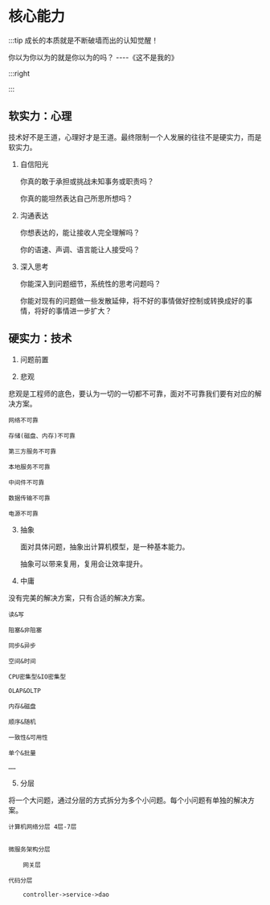 # 核心能力

:::tip 成长的本质就是不断破墙而出的认知觉醒！

  你以为你以为的就是你以为的吗？               ----《这不是我的》

:::right


:::

## 软实力：心理

技术好不是王道，心理好才是王道。最终限制一个人发展的往往不是硬实力，而是软实力。

1. 自信阳光
   
   你真的敢于承担或挑战未知事务或职责吗？
   
   你真的能坦然表达自己所思所想吗？

2. 沟通表达
    
    你想表达的，能让接收人完全理解吗？
    
    你的语速、声调、语言能让人接受吗？
  
3. 深入思考

    你能深入到问题细节，系统性的思考问题吗？
    
    你能对现有的问题做一些发散延伸，将不好的事情做好控制或转换成好的事情，将好的事情进一步扩大？


## 硬实力：技术

1. 问题前置

  

2. 悲观

  悲观是工程师的底色，要认为一切的一切都不可靠，面对不可靠我们要有对应的解决方案。

    网络不可靠
    
    存储(磁盘、内存)不可靠
    
    第三方服务不可靠
    
    本地服务不可靠
    
    中间件不可靠
    
    数据传输不可靠
    
    电源不可靠

3. 抽象

   面对具体问题，抽象出计算机模型，是一种基本能力。
   
   抽象可以带来复用，复用会让效率提升。

4. 中庸

  没有完美的解决方案，只有合适的解决方案。

    读&写
    
    阻塞&非阻塞
    
    同步&异步
    
    空间&时间
    
    CPU密集型&IO密集型
    
    OLAP&OLTP
    
    内存&磁盘
    
    顺序&随机
    
    一致性&可用性
    
    单个&批量
    
    ……


5. 分层

  将一个大问题，通过分层的方式拆分为多个小问题。每个小问题有单独的解决方案。
      
    计算机网络分层 4层-7层
    
    
    微服务架构分层
      
        网关层
    
    代码分层
        
        controller->service->dao
